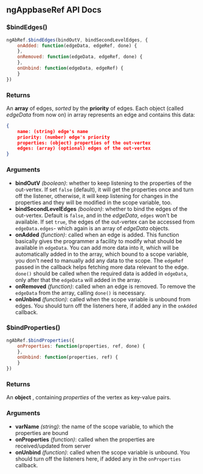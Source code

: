 ## ngAppbaseRef API Docs

### $bindEdges()
```js
ngAbRef.$bindEdges(bindOutV, bindSecondLevelEdges, {
	onAdded: function(edgeData, edgeRef, done) {
	},
	onRemoved: function(edgeData, edgeRef, done) {
	},
	onUnbind: function(edgeData, edgeRef) {
	}
})
```
### Returns
An __array__ of edges, _sorted_ by the __priority__ of edges.
Each object (called _edgeData_ from now on) in array represents an edge and contains this data:
```json
{   
    name: (string) edge's name
    priority: (number) edge's priority
    properties: (object) properties of the out-vertex
    edges: (array) (optional) edges of the out-vertex
}
```

### Arguments
- __bindOutV__ _(boolean)_: whether to keep listening to the properties of the out-vertex. If set `false` (default), it will get the properties once and turn off the listener, otherwise, it will keep listening for changes in the properties and they will be modified in the scope variable, too.
- __bindSecondLevelEdges__ _(boolean)_: whether to bind the edges of the out-vertex. Default is `false`, and in the _edgeData_, `edges` won't be available. If set `true`, the edges of the out-vertex can be accessed from `edgeData.edges`- which again is an array of _edgeData_ objects.
- __onAdded__ _(function)_: called when an edge is added. This function basically gives the programmer a facility to modify what should be available in `edgeData`. You can add more data into it, which will be automatically added in to the array, which bound to a scope variable, you don't need to manually add any data to the scope.  The `edgeRef` passed in the callback helps fetching more data relevant to the edge. `done()` should be called when the required data is added in `edgeData`, only after that the `edgeData` will added in the array.
- __onRemoved__ _(function)_: called when an edge is removed. To remove the `edgeData` from the array, calling `done()` is necessary.
- __onUnbind__ _(function)_: called when the scope variable is unbound from edges. You should turn off the listeners here, if added any in the `onAdded` callback.


### $bindProperties()
```js
ngAbRef.$bindProperties({
	onProperties: function(properties, ref, done) {
	},
	onUnbind: function(properties, ref) {
	}
})
```
### Returns
An __object__ , containing _properties_ of the vertex as key-value pairs.

### Arguments
- __varName__ _(string)_: the name of the scope variable, to which the properties are bound
- __onProperties__ _(function)_: called when the properties are received/updated from server 
- __onUnbind__ _(function)_: called when the scope variable is unbound. You should turn off the listeners here, if added any in the `onProperties` callback.